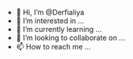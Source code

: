 - 👋 Hi, I’m @Derfialiya
- 👀 I’m interested in ...
- 🌱 I’m currently learning ...
- 💞️ I’m looking to collaborate on ...
- 📫 How to reach me ...

<!---
Derfialiya/Derfialiya is a ✨ special ✨ repository because its `README.md` (this file) appears on your GitHub profile.
You can click the Preview link to take a look at your changes.
--->
